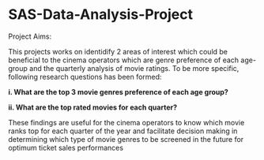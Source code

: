 # SAS-Data-Analysis-Project

Project Aims: 

This projects works on identidify 2 areas of interest which could be beneficial to the 
cinema operators which are genre preference of each age-group and the quarterly analysis of movie ratings. To be more specific, following research questions has been formed:

**i. What are the top 3 movie genres preference of each age group?**

**ii. What are the top rated movies for each quarter?**

These findings are useful for the cinema operators to know which movie ranks top for each quarter of the year and facilitate decision making in determining which type of movie genres to be screened in the future for optimum ticket sales performances
